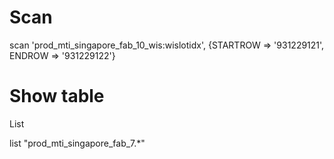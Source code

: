 # Scan
scan 'prod_mti_singapore_fab_10_wis:wislotidx', {STARTROW => '931229121', ENDROW => '931229122'}

# Show table
List 

list "prod_mti_singapore_fab_7.*"
